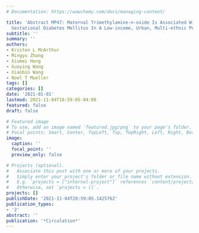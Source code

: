 ```yaml
---
# Documentation: https://wowchemy.com/docs/managing-content/

title: 'Abstract MP47: Maternal Trimethylamine-n-oxide Is Associated With Risk Of
  Gestational Diabetes Mellitus In A Low-income, Urban, Multi-ethnic Population'
subtitle: ''
summary: ''
authors:
- Kristen L McArthur
- Mingyu Zhang
- Xiumei Hong
- Guoying Wang
- Xiaobin Wang
- Noel T Mueller
tags: []
categories: []
date: '2021-01-01'
lastmod: 2021-11-04T16:59:05-04:00
featured: false
draft: false

# Featured image
# To use, add an image named `featured.jpg/png` to your page's folder.
# Focal points: Smart, Center, TopLeft, Top, TopRight, Left, Right, BottomLeft, Bottom, BottomRight.
image:
  caption: ''
  focal_point: ''
  preview_only: false

# Projects (optional).
#   Associate this post with one or more of your projects.
#   Simply enter your project's folder or file name without extension.
#   E.g. `projects = ["internal-project"]` references `content/project/deep-learning/index.md`.
#   Otherwise, set `projects = []`.
projects: []
publishDate: '2021-11-04T20:59:05.142576Z'
publication_types:
- '2'
abstract: ''
publication: '*Circulation*'
---
```

